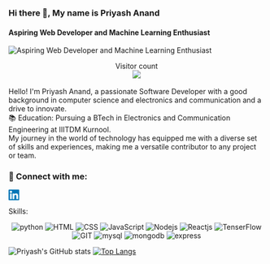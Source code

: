 ### Hi there 👋, My name is Priyash Anand
#### Aspiring Web Developer and Machine Learning Enthusiast
![Aspiring Web Developer and Machine Learning Enthusiast](https://user-images.githubusercontent.com/48784001/203785020-2b4826c1-7ddb-4de8-b65b-ebf6e04c5290.jpeg)
<p align="center"> 
  Visitor count<br>
  <img src="https://profile-counter.glitch.me/priyashanand/count.svg" />
</p>

Hello! I'm Priyash Anand, a passionate Software Developer with a good background in computer science and electronics and communication and a drive to innovate.
</br>
📚 Education: Pursuing a BTech in Electronics and Communication Engineering at IIITDM Kurnool.
</br>
My journey in the world of technology has equipped me with a diverse set of skills and experiences, making me a versatile contributor to any project or team.

### 🤝 Connect with me:

<a href="https://www.linkedin.com/in/maahi-khazi-898421228/"><img align="left" src="https://raw.githubusercontent.com/MaahiKhazi/MaahiKhazi/main/linkedin.svg" alt="Maahi | LinkedIn" width="21px"/></a>
</br>
</br>
Skills: 

<p align="center">
      <img src="https://www.vectorlogo.zone/logos/python/python-icon.svg" alt="python" width="55" height="55"/>
      <img src="https://www.vectorlogo.zone/logos/w3_html5/w3_html5-icon.svg" alt="HTML" width="55" height="55"/>
      <img src="https://www.vectorlogo.zone/logos/w3_css/w3_css-icon.svg" alt="CSS" width="55" height="55"/>
      <img src="https://upload.vectorlogo.zone/logos/javascript/images/239ec8a4-163e-4792-83b6-3f6d96911757.svg" alt="JavaScript" width="55" height="55"/>
      <img src="https://www.vectorlogo.zone/logos/nodejs/nodejs-icon.svg" alt="Nodejs" width="55" height="55"/>
      <img src="https://www.vectorlogo.zone/logos/reactjs/reactjs-icon.svg" alt="Reactjs" width="55" height="55"/>
      <img src="https://www.vectorlogo.zone/logos/tensorflow/tensorflow-icon.svg" alt="TenserFlow" width="55" height="55"/>
      <img src="https://www.vectorlogo.zone/logos/git-scm/git-scm-icon.svg" alt="GIT" width="55" height="55"/> 
      <img src="https://www.vectorlogo.zone/logos/mysql/mysql-icon.svg" alt="mysql" width="45" height="55"/>
      <img src="https://www.vectorlogo.zone/logos/mongodb/mongodb-icon.svg" alt="mongodb" width="45" height="55"/>
      <img src="https://www.vectorlogo.zone/logos/expressjs/expressjs-icon.svg" alt="express" width="45" height="55"/> 
</p>

![Priyash's GitHub stats](https://github-readme-stats.vercel.app/api?username=priyashanand&theme=dark&show_icons=true)
[![Top Langs](https://github-readme-stats.vercel.app/api/top-langs/?username=priyashanand&layout=compact&text_color=daf7dc&bg_color=151515&hide=css,html,php)](https://github.com/anuraghazra/github-readme-stats)
